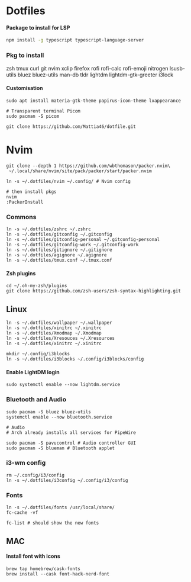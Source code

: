 # Dotfiles


#### Package to install for LSP
```bash
npm install -g typescript typescript-language-server
```

### Pkg to install
zsh tmux curl git nvim xclip firefox rofi rofi-calc rofi-emoji nitrogen lsusb-utils bluez bluez-utils man-db tldr lightdm lightdm-gtk-greeter i3lock


#### Customisation

```
sudo apt install materia-gtk-theme papirus-icon-theme lxappearance

# Transparent terminal Picom
sudo pacman -S picom
```

```
git clone https://github.com/Mattia46/dotfile.git
```

# Nvim
```
git clone --depth 1 https://github.com/wbthomason/packer.nvim\
 ~/.local/share/nvim/site/pack/packer/start/packer.nvim

ln -s ~/.dotfiles/nvim ~/.config/ # Nvim config

# then install pkgs
nvim
:PackerInstall
```

### Commons
```
ln -s ~/.dotfiles/zshrc ~/.zshrc
ln -s ~/.dotfiles/gitconfig ~/.gitconfig
ln -s ~/.dotfiles/gitconfig-personal ~/.gitconfig-personal
ln -s ~/.dotfiles/gitconfig-work ~/.gitconfig-work
ln -s ~/.dotfiles/gitignore ~/.gitignore
ln -s ~/.dotfiles/agignore ~/.agignore
ln -s ~/.dotfiles/tmux.conf ~/.tmux.conf
```

#### Zsh plugins
```
cd ~/.oh-my-zsh/plugins
git clone https://github.com/zsh-users/zsh-syntax-highlighting.git

```

## Linux

```
ln -s ~/.dotfiles/wallpaper ~/.wallpaper
ln -s ~/.dotfiles/xinitrc ~/.xinitrc
ln -s ~/.dotfiles/Xmodmap ~/.Xmodmap
ln -s ~/.dotfiles/Xresouces ~/.Xresources
ln -s ~/.dotfiles/xinitrc ~/.xinitrc

mkdir ~/.config/i3blocks
ln -s ~/.dotfiles/i3blocks ~/.config/i3blocks/config
```

#### Enable LightDM login

```
sudo systemctl enable --now lightdm.service
```

### Bluetooth and Audio

```
sudo pacman -S bluez bluez-utils
systemctl enable --now bluetooth.service

# Audio
# Arch already installs all services for PipeWire

sudo pacman -S pavucontrol # Audio controller GUI
sudo pacman -S blueman # Bluetooth applet
```

### i3-wm config
```
rm ~/.config/i3/config
ln -s ~/.dotfiles/i3config ~/.config/i3/config
```

### Fonts

```
ln -s ~/.dotfiles/fonts /usr/local/share/
fc-cache -vf

fc-list # should show the new fonts
```

## MAC
#### Install font with icons

```
brew tap homebrew/cask-fonts
brew install --cask font-hack-nerd-font
```


